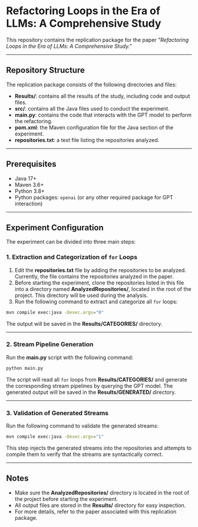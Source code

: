# Refactoring Loops in the Era of LLMs: A Comprehensive Study

This repository contains the replication package for the paper *"Refactoring Loops in the Era of LLMs: A Comprehensive Study."*

---

## Repository Structure

The replication package consists of the following directories and files:

- **Results/**: contains all the results of the study, including code and output files.
- **src/**: contains all the Java files used to conduct the experiment.
- **main.py**: contains the code that interacts with the GPT model to perform the refactoring.
- **pom.xml**: the Maven configuration file for the Java section of the experiment.
- **repositories.txt**: a text file listing the repositories analyzed.

---

## Prerequisites

- Java 17+
- Maven 3.6+
- Python 3.8+
- Python packages: `openai` (or any other required package for GPT interaction)

---

## Experiment Configuration

The experiment can be divided into three main steps:

### 1. Extraction and Categorization of `for` Loops

1. Edit the **repositories.txt** file by adding the repositories to be analyzed. Currently, the file contains the repositories analyzed in the paper.
2. Before starting the experiment, clone the repositories listed in this file into a directory named **AnalyzedRepositories/**, located in the root of the project. This directory will be used during the analysis.
3. Run the following command to extract and categorize all `for` loops:

```bash
mvn compile exec:java -Dexec.args="0"
```

The output will be saved in the **Results/CATEGORIES/** directory.

---

### 2. Stream Pipeline Generation

Run the **main.py** script with the following command:

```bash
python main.py
```

The script will read all `for` loops from **Results/CATEGORIES/** and generate the corresponding stream pipelines by querying the GPT model. The generated output will be saved in the **Results/GENERATED/** directory.

---

### 3. Validation of Generated Streams

Run the following command to validate the generated streams:

```bash
mvn compile exec:java -Dexec.args="1"
```

This step injects the generated streams into the repositories and attempts to compile them to verify that the streams are syntactically correct.

---

## Notes

- Make sure the **AnalyzedRepositories/** directory is located in the root of the project before starting the experiment.
- All output files are stored in the **Results/** directory for easy inspection.
- For more details, refer to the paper associated with this replication package.
